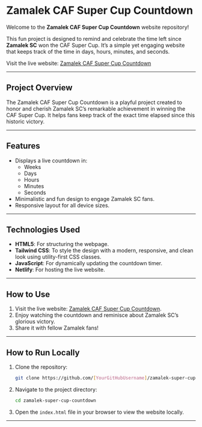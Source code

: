 
# Zamalek CAF Super Cup Countdown

Welcome to the **Zamalek CAF Super Cup Countdown** website repository!

This fun project is designed to remind and celebrate the time left since **Zamalek SC** won the CAF Super Cup. It’s a simple yet engaging website that keeps track of the time in days, hours, minutes, and seconds.

Visit the live website: [Zamalek CAF Super Cup Countdown](https://zamaleksupercub2024.netlify.app/)

---

## Project Overview

The Zamalek CAF Super Cup Countdown is a playful project created to honor and cherish Zamalek SC’s remarkable achievement in winning the CAF Super Cup. It helps fans keep track of the exact time elapsed since this historic victory.

---

## Features

- Displays a live countdown in:
  - Weeks  
  - Days
  - Hours
  - Minutes
  - Seconds
- Minimalistic and fun design to engage Zamalek SC fans.
- Responsive layout for all device sizes.

---

## Technologies Used

- **HTML5**: For structuring the webpage.
- **Tailwind CSS**: To style the design with a modern, responsive, and clean look using utility-first CSS classes.
- **JavaScript**: For dynamically updating the countdown timer.
- **Netlify**: For hosting the live website.


---

## How to Use

1. Visit the live website: [Zamalek CAF Super Cup Countdown](https://zamaleksupercub2024.netlify.app/).
2. Enjoy watching the countdown and reminisce about Zamalek SC’s glorious victory.
3. Share it with fellow Zamalek fans!

---

## How to Run Locally

1. Clone the repository:
   ```bash
   git clone https://github.com/[YourGitHubUsername]/zamalek-super-cup-countdown.git
   ```
2. Navigate to the project directory:
   ```bash
   cd zamalek-super-cup-countdown
   ```
3. Open the `index.html` file in your browser to view the website locally.

---
